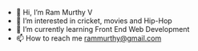 - 👋 Hi, I’m Ram Murthy V
- 👀 I’m interested in cricket, movies and Hip-Hop
- 🌱 I’m currently learning Front End Web Development
- 📫 How to reach me rammurthy@gmail.com

<!---
RamMurthy28/RamMurthy28 is a ✨ special ✨ repository because its `README.md` (this file) appears on your GitHub profile.
You can click the Preview link to take a look at your changes.
--->
